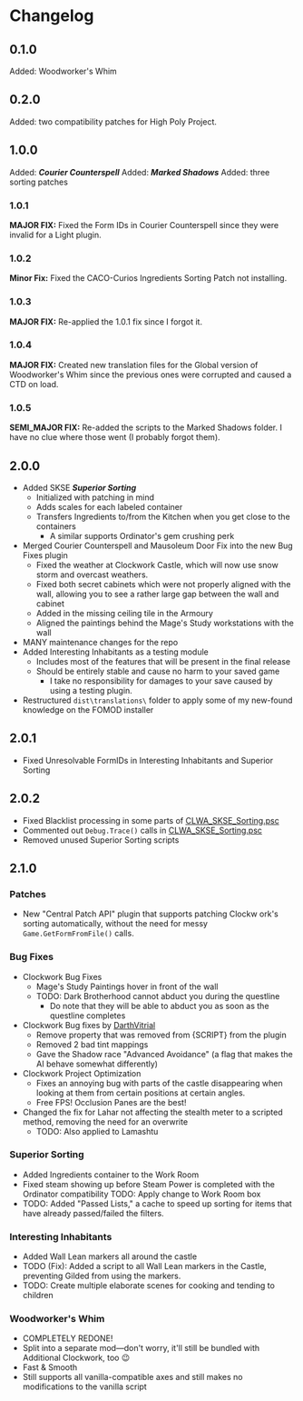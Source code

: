 # Changelog

## 0.1.0

Added: Woodworker's Whim

## 0.2.0

Added: two compatibility patches for High Poly Project.

## 1.0.0

Added: ***Courier Counterspell***
Added: ***Marked Shadows***
Added: three sorting patches

### **1.0.1**

**MAJOR FIX:** Fixed the Form IDs in Courier Counterspell since they were invalid for a Light plugin.

### **1.0.2**

**Minor Fix:** Fixed the CACO-Curios Ingredients Sorting Patch not installing.

### **1.0.3**

**MAJOR FIX:** Re-applied the 1.0.1 fix since I forgot it.

### **1.0.4**

**MAJOR FIX:** Created new translation files for the Global version of Woodworker's Whim since the previous ones were corrupted and caused a CTD on load.

### **1.0.5**

**SEMI_MAJOR FIX:** Re-added the scripts to the Marked Shadows folder. I have no clue where those went (I probably forgot them).

## **2.0.0**

* Added SKSE ***Superior Sorting***
  * Initialized with patching in mind
  * Adds scales for each labeled container
  * Transfers Ingredients to/from the Kitchen when you get close to the containers
    * A similar supports Ordinator's gem crushing perk
* Merged Courier Counterspell and Mausoleum Door Fix into the new Bug Fixes plugin
  * Fixed the weather at Clockwork Castle, which will now use snow storm and overcast weathers.
  * Fixed both secret cabinets which were not properly aligned with the wall, allowing you to see a rather large gap between the wall and cabinet
  * Added in the missing ceiling tile in the Armoury
  * Aligned the paintings behind the Mage's Study workstations with the wall
* MANY maintenance changes for the repo
* Added Interesting Inhabitants as a testing module
  * Includes most of the features that will be present in the final release
  * Should be entirely stable and cause no harm to your saved game
    * I take no responsibility for damages to your save caused by using a testing plugin.
* Restructured `dist\translations\` folder to apply some of my new-found knowledge on the FOMOD installer

## **2.0.1**

* Fixed Unresolvable FormIDs in Interesting Inhabitants and Superior Sorting

## **2.0.2**

* Fixed Blacklist processing in some parts of [CLWA_SKSE_Sorting.psc](dist/Modules/SKSE/SuperiorSorting/source/scripts/CLWA_SKSE_Sorting.psc)
* Commented out `Debug.Trace()` calls in [CLWA_SKSE_Sorting.psc](dist/Modules/SKSE/SuperiorSorting/source/scripts/CLWA_SKSE_Sorting.psc)
* Removed unused Superior Sorting scripts

## 2.1.0

### Patches

* New "Central Patch API" plugin that supports patching Clockw
ork's sorting automatically, without the need for messy `Game.GetFormFromFile()` calls.

### Bug Fixes

* Clockwork Bug Fixes
  * Mage's Study Paintings hover in front of the wall
  * TODO: Dark Brotherhood cannot abduct you during the questline
    * Do note that they will be able to abduct you as soon as the questline completes
* Clockwork Bug fixes by [DarthVitrial](https://forums.nexusmods.com/index.php?/user/5014137-darthvitrial/)
  * Remove property that was removed from {SCRIPT} from the plugin
  * Removed 2 bad tint mappings
  * Gave the Shadow race "Advanced Avoidance" (a flag that makes the AI behave somewhat differently)
* Clockwork Project Optimization
  * Fixes an annoying bug with parts of the castle disappearing when looking at them from certain positions at certain angles.
  * Free FPS! Occlusion Panes are the best!
* Changed the fix for Lahar not affecting the stealth meter to a scripted method, removing the need for an overwrite
  * TODO: Also applied to Lamashtu

### Superior Sorting

* Added Ingredients container to the Work Room
* Fixed steam showing up before Steam Power is completed with the Ordinator compatibility
TODO: Apply change to Work Room box
* TODO: Added "Passed Lists," a cache to speed up sorting for items that have already passed/failed the filters.

### Interesting Inhabitants

* Added Wall Lean markers all around the castle
* TODO (Fix): Added a script to all Wall Lean markers in the Castle, preventing Gilded from using the markers.
* TODO: Create multiple elaborate scenes for cooking and tending to children

### Woodworker's Whim

* COMPLETELY REDONE!
* Split into a separate mod—don't worry, it'll still be bundled with Additional Clockwork, too :wink:
* Fast & Smooth
* Still supports all vanilla-compatible axes and still makes no modifications to the vanilla script

